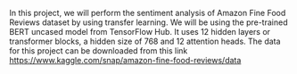 In this project, we will perform the sentiment analysis of Amazon Fine Food Reviews dataset by using transfer learning. We will be using the pre-trained BERT uncased model from TensorFlow Hub. It uses 12 hidden layers or transformer blocks, a hidden size of 768 and 12 attention heads. The data for this project can be downloaded from this link https://www.kaggle.com/snap/amazon-fine-food-reviews/data
